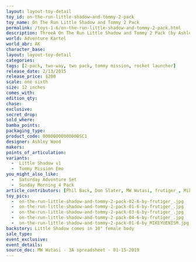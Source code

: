```yaml
---
layout: layout-toy-detail 
toy_id: on-the-run-little-shadow-and-tommy-2-pack
toy_name: On The Run Little Shadow and Tommy 2 Pack
permalink: /toys-1-6/on-the-run-little-shadow-and-tommy-2-pack.html
description: ThreeA On The Run Little Shadow and Tommy 2 Pack (by Ashley Wood) and how they relate to the World of Adventure Kartel, plus get the most detailed release info including release date, price, variants, colorways and more.
world: Adventure Kartel
world_abr: AK
character_base: 
layout: layout-toy-detail
categories: 
tags: [2-pack, two-way, two pack, tommy mission, rocket launcher]
release_date: 2/13/2015
release_price: $200 
scale: one sixth
size: 12 inches
comes_with: 
edition_qty: 
chase: 
exclusive: 
secret_drop: 
sold_where: 
bamba_points: 
packaging_type: 
product_code: 00000000000000SC1
designer: Ashley Wood
makers: 
points_of_articulation: 
variants: 
  -  Little Shadow v1
  -  Tommy Mission Emo
you_might_also_like:
  -  Saturday Adventure Set
  -  Sunday Morning 4 Pack
article_contributors: [Phil Back, Don Slater, MW Wutasi, frutiger_, Mikeyuenism]
toy_pics: 
  -  on-the-run-little-shadow-and-tommy-2-pack-02-6-by-frutiger_.jpg
  -  on-the-run-little-shadow-and-tommy-2-pack-01-6-by-frutiger_.jpg
  -  on-the-run-little-shadow-and-tommy-2-pack-03-6-by-frutiger_.jpg
  -  on-the-run-little-shadow-and-tommy-2-pack-04-6-by-frutiger_.jpg
  -  on-the-run-little-shadow-and-tommy-2-pack-01-6-by_MIKEYUENISM.jpg
backstory: Little Shadow comes in 10" female body
sale_type: 
event_exclusive: 
event_details: 
source_doc: MW Wutasi - 3A spreadsheet - 01-15-2019
---
```

